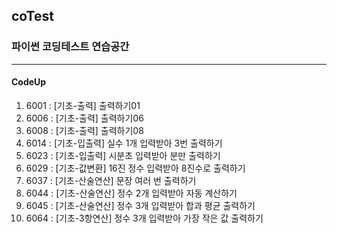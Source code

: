 ## coTest
### 파이썬 코딩테스트 연습공간
***
#### CodeUp
 1. 6001 : [기초-출력] 출력하기01
 2. 6006 : [기초-출력] 출력하기06
 3. 6008 : [기초-출력] 출력하기08
 4. 6014 : [기초-입출력] 실수 1개 입력받아 3번 출력하기
 5. 6023 : [기초-입출력] 시분초 입력받아 분만 출력하기
 6. 6029 : [기초-값변환] 16진 정수 입력받아 8진수로 출력하기
 7. 6037 : [기초-산술연산] 문장 여러 번 출력하기
 8. 6044 : [기초-산술연산] 정수 2개 입력받아 자동 계산하기
 9. 6045 : [기초-산술연산] 정수 3개 입력받아 합과 평균 출력하기
10. 6064 : [기초-3항연산] 정수 3개 입력받아 가장 작은 값 출력하기